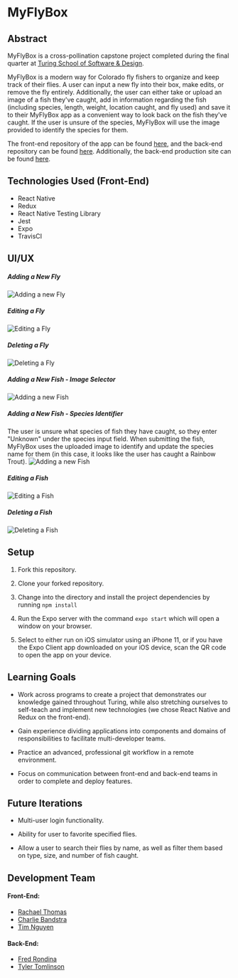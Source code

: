 # MyFlyBox

## Abstract

 MyFlyBox is a cross-pollination capstone project completed during the final quarter at [Turing School of Software & Design](https://turing.io/). 

MyFlyBox is a modern way for Colorado fly fishers to organize and keep track of their flies. A user can input a new fly into their box, make edits, or remove the fly entirely. Additionally, the user can either take or upload an image of a fish they've caught, add in information regarding the fish (including species, length, weight, location caught, and fly used) and save it to their MyFlyBox app as a convenient way to look back on the fish they've caught. If the user is unsure of the species, MyFlyBox will use the image provided to identify the species for them.

The front-end repository of the app can be found [here](https://github.com/my-fly-box/my-fly-box-ui), and the back-end repository can be found [here](https://github.com/my-fly-box/my-fly-box-api). Additionally, the back-end production site can be found [here](https://my-fly-box-api.herokuapp.com/).


## Technologies Used (Front-End)

* React Native
* Redux
* React Native Testing Library
* Jest
* Expo
* TravisCI


## UI/UX

##### Adding a New Fly
![Adding a new Fly](https://media.giphy.com/media/ie1KHPIPkBJGwpffMa/giphy.gif)

##### Editing a Fly
![Editing a Fly](https://media.giphy.com/media/PlfplGvX4lBX7ugmap/giphy.gif)

##### Deleting a Fly
![Deleting a Fly](https://media.giphy.com/media/KfBgBrfV3zIJbOhs8X/giphy.gif)

##### Adding a New Fish - Image Selector
![Adding a new Fish](https://media.giphy.com/media/Sw6R43UqGDpaL3HQdX/giphy.gif)

##### Adding a New Fish - Species Identifier
The user is unsure what species of fish they have caught, so they enter "Unknown" under the species input field. When submitting the fish, MyFlyBox uses the uploaded image to identify and update the species name for them (in this case, it looks like the user has caught a Rainbow Trout). 
![Adding a new Fish](https://media.giphy.com/media/RhZUDpUJucjGA9RIB7/giphy.gif)

##### Editing a Fish 
![Editing a Fish](https://media.giphy.com/media/eiurTC6QYBl4Kbx97f/giphy.gif)

##### Deleting a Fish
![Deleting a Fish](https://media.giphy.com/media/WQ5l0FQkR8I94dCPo9/giphy.gif)


## Setup

1. Fork this repository.

2. Clone your forked repository.

3. Change into the directory and install the project dependencies by running `npm install`

4. Run the Expo server with the command `expo start` which will open a window on your browser.

5. Select to either run on iOS simulator using an iPhone 11, or if you have the Expo Client app downloaded on your iOS device, scan the QR code to open the app on your device.


## Learning Goals

* Work across programs to create a project that demonstrates our knowledge gained throughout Turing, while also stretching ourselves to self-teach and implement new technologies (we chose React Native and Redux on the front-end).

* Gain experience dividing applications into components and domains of responsibilities to facilitate multi-developer teams.

* Practice an advanced, professional git workflow in a remote environment.

* Focus on communication between front-end and back-end teams in order to complete and deploy features.


## Future Iterations

* Multi-user login functionality.

* Ability for user to favorite specified flies.

* Allow a user to search their flies by name, as well as filter them based on type, size, and number of fish caught.


## Development Team

#### Front-End:
* [Rachael Thomas](https://github.com/rachael-t)
* [Charlie Bandstra](https://github.com/C-Bandstra)
* [Tim Nguyen](https://github.com/TimNguyen21)
#### Back-End:
* [Fred Rondina](https://github.com/fredrondina96)
* [Tyler Tomlinson](https://github.com/tylertomlinson)


